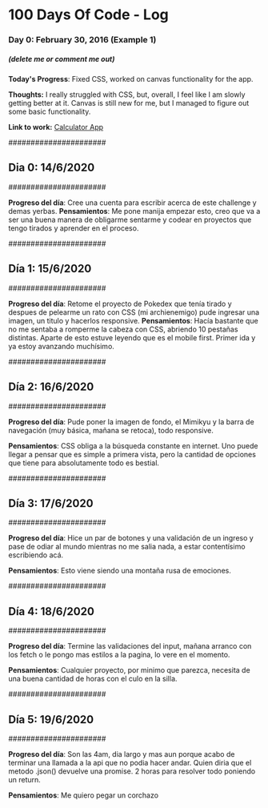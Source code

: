 # 100 Days Of Code - Log

### Day 0: February 30, 2016 (Example 1)
##### (delete me or comment me out)

**Today's Progress**: Fixed CSS, worked on canvas functionality for the app.

**Thoughts:** I really struggled with CSS, but, overall, I feel like I am slowly getting better at it. Canvas is still new for me, but I managed to figure out some basic functionality.

**Link to work:** [Calculator App](http://www.example.com)



######################
## Dia 0: 14/6/2020 ##
######################

**Progreso del día**: Cree una cuenta para escribir acerca de este challenge y demas yerbas.
**Pensamientos**: Me pone manija empezar esto, creo que va a ser una buena manera de obligarme sentarme y codear en proyectos que tengo tirados y aprender en el proceso.


######################
## Día 1: 15/6/2020 ##
######################

**Progreso del día**: Retome el proyecto de Pokedex que tenía tirado y despues de pelearme un rato con CSS (mi archienemigo) pude ingresar una imagen, un titulo y hacerlos responsive.
**Pensamientos**: Hacía bastante que no me sentaba a romperme la cabeza con CSS, abriendo 10 pestañas distintas. Aparte de esto estuve leyendo que es el mobile first. Primer ida y ya estoy avanzando muchísimo.

######################
## Día 2: 16/6/2020 ##
######################

**Progreso del día**: Pude poner la imagen de fondo, el Mimikyu y la barra de navegación (muy básica, mañana se retoca), todo responsive.

**Pensamientos**: CSS obliga a la búsqueda constante en internet. Uno puede llegar a pensar que es simple a primera vista, pero la cantidad de opciones que tiene para absolutamente todo es bestial.

######################
## Día 3: 17/6/2020 ##
######################

**Progreso del día**: Hice un par de botones y una validación de un ingreso y pase de odiar al mundo mientras no me salia nada, a estar contentísimo escribiendo acá.

**Pensamientos**:  Esto viene siendo una montaña rusa de emociones.

######################
## Día 4: 18/6/2020 ##
######################

**Progreso del día**: Termine las validaciones del input, mañana arranco con los fetch o le pongo mas estilos a la pagina, lo vere en el momento.

**Pensamientos**: Cualquier proyecto, por minimo que parezca, necesita de una buena cantidad de horas con el culo en la silla.

######################
## Día 5: 19/6/2020 ##
######################

**Progreso del día**: Son las 4am, dia largo y mas aun porque acabo de terminar una llamada a la api que no podia hacer andar. Quien diria que el metodo .json() devuelve una promise. 2 horas para resolver todo poniendo un return.

**Pensamientos**: Me quiero pegar un corchazo



